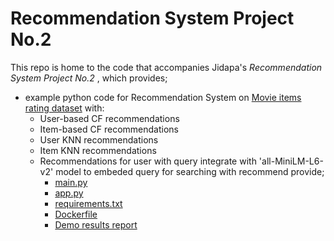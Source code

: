 # Recommendation System Project No.2

This repo is home to the code that accompanies Jidapa's *Recommendation System Project No.2* , which provides; 
- example python code for Recommendation System on [Movie items rating dataset](https://drive.google.com/drive/folders/1cM305e_wLGqGuKnQE2tg0bti8LqekquW?usp=sharing) with:
  - User-based CF recommendations
  - Item-based CF recommendations
  - User KNN recommendations
  - Item KNN recommendations
  - Recommendations for user with query integrate with 'all-MiniLM-L6-v2' model to embeded query for searching with recommend provide;
    - [main.py](https://github.com/JPP-J/reccomd_project2/blob/f0848509c94f0c1c691f84aa2b56fa9ae8815951/main.py)
    - [app.py](https://github.com/JPP-J/reccomd_project2/blob/f0848509c94f0c1c691f84aa2b56fa9ae8815951/app.py)
    - [requirements.txt](https://github.com/JPP-J/reccomd_project2/blob/f0848509c94f0c1c691f84aa2b56fa9ae8815951/requirements.txt)
    - [Dockerfile](https://github.com/JPP-J/reccomd_project2/blob/f0848509c94f0c1c691f84aa2b56fa9ae8815951/Dockerfile)
    - [Demo results report](https://github.com/JPP-J/reccomd_project2/blob/f0848509c94f0c1c691f84aa2b56fa9ae8815951/reccomd2_results_with_embedded_query.ipynb)


